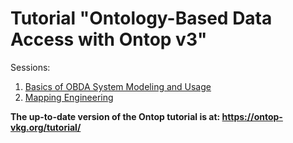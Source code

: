Tutorial "Ontology-Based Data Access with Ontop v3"
=====================================================================================================

Sessions:

  1. [Basics of OBDA System Modeling and Usage](session1)
  2. [Mapping Engineering](session2)


**The up-to-date version of the Ontop tutorial is at: https://ontop-vkg.org/tutorial/**
